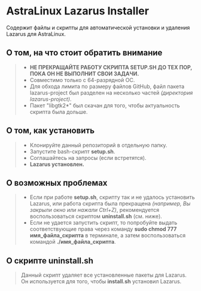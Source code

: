 # AstraLinux Lazarus Installer
Содержит файлы и скрипты для автоматической установки и удаления Lazarus для AstraLinux.

## О том, на что стоит обратить внимание
> * **НЕ ПРЕКРАЩАЙТЕ РАБОТУ СКРИПТА SETUP.SH ДО ТЕХ ПОР, ПОКА ОН НЕ ВЫПОЛНИТ СВОИ ЗАДАЧИ.** 
> * Совместимо только с 64-разрядной ОС.
> * Для обхода лимита по размеру файлов GitHub, файл пакета lazarus-project был разделен на несколько частей *(директория lazarus-project)*.
> * Пакет "libgtk2*" был скачан для того, чтобы актуальность скрипта была дольше.

## О том, как установить
> * Клонируйте данный репозиторий в отдельную папку.
> * Запустите bash-скрипт **setup.sh**.
> * Соглашайтесь на запросы (если встретятся). 
> * **Lazarus установлен.**

## О возможных проблемах
> * Если при работе **setup.sh**, скрипту так и не удалось установить Lazarus, или работа скрипта была прекращена *(например, Вы закрыли окно или нажали Ctrl+Z)*, рекомендуется воспользоваться скриптом **uninstall.sh** (см. ниже).
> * Если не удается запустить скрипт, то попробуйте выдать соответствующие права через команду **sudo chmod 777 имя_файла_скрипта** в терминале, а затем воспользоваться командой **./имя_файла_скрипта**.

## О скрипте uninstall.sh
> Данный скрипт удаляет все установленные пакеты для Lazarus. Он используется для того, чтобы **install.sh** установил Lazarus.
